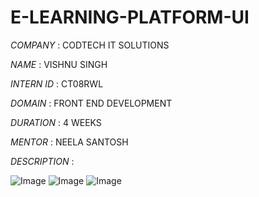 # E-LEARNING-PLATFORM-UI

*COMPANY* : CODTECH IT SOLUTIONS

*NAME* : VISHNU SINGH

*INTERN ID* : CT08RWL

*DOMAIN* : FRONT END DEVELOPMENT

*DURATION* : 4 WEEKS

 *MENTOR* : NEELA SANTOSH

*DESCRIPTION* :

![Image](https://github.com/user-attachments/assets/eb0cd1ac-b8fb-49c1-b2d8-097dc1903e69)
![Image](https://github.com/user-attachments/assets/38970c9f-fea2-4d73-aa45-00fbf0b0a300)
![Image](https://github.com/user-attachments/assets/2e819022-8b83-40e6-95e9-f3d34c203b3a)
